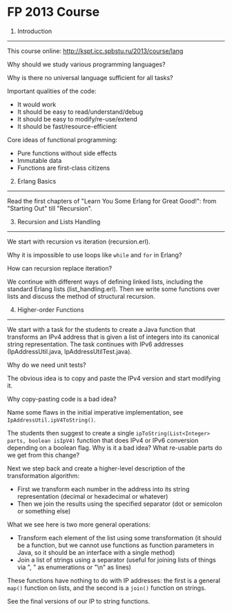 FP 2013 Course
==============

01. Introduction
----------------

This course online: http://kspt.icc.spbstu.ru/2013/course/lang

Why should we study various programming languages?

Why is there no universal language sufficient for all tasks?

Important qualities of the code:

* It would work
* It should be easy to read/understand/debug
* It should be easy to modify/re-use/extend
* It should be fast/resource-efficient

Core ideas of functional programming:

* Pure functions without side effects
* Immutable data
* Functions are first-class citizens


02. Erlang Basics
-----------------

Read the first chapters of "Learn You Some Erlang for Great
Good!": from "Starting Out" till "Recursion".


03. Recursion and Lists Handling
--------------------------------

We start with recursion vs iteration (recursion.erl).

Why it is impossible to use loops like `while` and `for` in Erlang?

How can recursion replace iteration?

We continue with different ways of defining linked lists, including
the standard Erlang lists (list_handling.erl). Then we write
some functions over lists and discuss the method of structural
recursion.


04. Higher-order Functions
--------------------------

We start with a task for the students to create a Java function
that transforms an IPv4 address that is given a list of integers
into its canonical string representation. The task continues
with IPv6 addresses (IpAddressUtil.java, IpAddressUtilTest.java).

Why do we need unit tests?

The obvious idea is to copy and paste the IPv4 version and start
modifying it.

Why copy-pasting code is a bad idea?

Name some flaws in the initial imperative implementation, see
`IpAddressUtil.ipV4ToString()`.

The students then suggest to create a single
`ipToString(List<Integer> parts, boolean isIpV4)` function that
does IPv4 or IPv6 conversion depending on a boolean flag. Why is
it a bad idea? What re-usable parts do we get from this change?

Next we step back and create a higher-level description of the
transformation algorithm:

* First we transform each number in the address into its string
  representation (decimal or hexadecimal or whatever)
* Then we join the results using the specified separator (dot
  or semicolon or something else)

What we see here is two more general operations:

* Transform each element of the list using some transformation
  (it should be a function, but we cannot use functions as
  function parameters in Java, so it should be an interface with
  a single method)
* Join a list of strings using a separator (useful for joining
  lists of things via ", " as enumerations or "\n" as lines)

These functions have nothing to do with IP addresses: the first is
a general `map()` function on lists, and the second is a `join()`
function on strings.

See the final versions of our IP to string functions.

